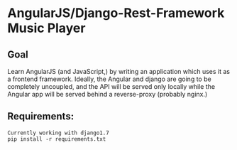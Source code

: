AngularJS/Django-Rest-Framework Music Player
=====

Goal
-----
Learn AngularJS (and JavaScript,) by writing an application which uses it as a frontend framework. Ideally, the Angular and django are going to be completely uncoupled, and the API will be served only locally while the Angular app will be served behind a reverse-proxy (probably nginx.)

Requirements:
-----
    Currently working with django1.7
    pip install -r requirements.txt